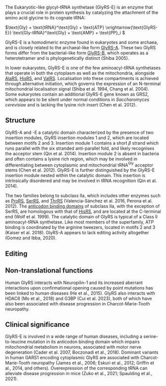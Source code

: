 
The Eukaryotic-like glycyl-tRNA synthetase (GlyRS-E) is an enzyme that plays a crucial role in protein synthesis by catalyzing the attachment of the amino acid glycine to its cognate tRNA:




$\text{Gly} + \text{tRNA}^\text{Gly} + \text{ATP} \xrightarrow{\text{GlyRS-E}} \text{Gly-tRNA}^\text{Gly} + \text{AMP} + \text{PP}_i $



GlyRS-E is a homodimeric enzyme found in eukaryotes and some archaea, and is closely related to the archaeal-like form [GlyRS-A](/class2/gly1). These two GlyRS forms differ from the bacterial-like form [GlyRS-B](/class2/gly2), which operates as a heterotetramer and is phylogenetically distinct (Shiba 2005).

In lower eukaryotes, GlyRS-E is one of the few aminoacyl-tRNA synthetases that operate in both the cytoplasm as well as the mitochondria, alongside [AlaRS](/class2/ala), [HisRS](/class2/his), and [ValRS](/class1/val/).
Localisation into these compartments is achieved through alternative initiation, which governs the expression of an N-terminal mitochondrial localisation signal (Shiba et al. 1994, Chang et al. 2004).
Some eukaryotes contain an additional GlyRS-E gene known as GRS2, which appears to be silent under normal conditions in *Saccharomyces cerevisiae* and is lacking the lysine rich insert (Chen et al. 2012). 




## Structure


GlyRS-A and -E a catalytic domain  characterized by the presence of two insertion modules, GlyRS insertion modules 1 and 2, which are located between motifs 2 and 3. Insertion module 1 contains a short $\beta$ strand which runs parallel with the six stranded anti-parallel fold, and likely recognises the acceptor stem (Qin et al. 2014). Insertion module 2 is absent in bacteria and often contains a lysine rich region, which may be involved in differentiating between cytoplasmic and mitochondrial tRNA$^\text{Gly}$ acceptor stems (Chen et al. 2012).   GlyRS-E is further distinguished by the GlyRS-E insertion module nested within the catalytic domain. This insertion is intrinsically disordered and may be involved in tRNA recognition (Qin et al. 2014). 


The two families belong to subclass IIa, which includes other enzymes such as [ProRS](/class2/pro1), [SerRS](/class2/ser1), and [ThrRS](/class2/thr) (Valencia-Sánchez et al. 2016, Perona et al. 2012). The [anticodon binding domains](/superfamily/class2/Anticodon_binding_domain_HGPT) of subclass IIa, with the exception of SerRS, are homologous with that of [HisRS](/class2/his), and are located at the C-terminal end (Wolf et al. 1999). The catalytic domain of GlyRS is typical of a Class II aminoacyl-tRNA synthetase. Like most members of the superfamily, ATP binding is coordinated by the arginine tweezers, located in motifs 2 and 3 (Kaiser et al. 2018). GlyRS-A appears to lack editing activity altogether (Gomez and Ibba, 2020). 






## Editing


## Non-translational functions

Human GlyRS interacts with Neuropilin-1 and its increased aberrant interactions upon confirmational opening caused by point mutations has been linked to human diseases (He et al., 2015). GlyRS also interacts with HDAC6 (Mo et al., 2018) and G3BP (Cui et al. 2023), both of which have also been associated with disease progression in Charcot-Marie-Tooth neuropathy. 

## Clinical significance

GlyRS-E is involved in a wide range of human diseases, including a serine-to-leucine mutation in its anticodon binding domain which impairs mitochondrial metabolism in neurons, associated with motor nerve degeneration (Cader et al. 2007, Boczonadi et al., 2018). Dominant variants in human GARS1 encoding cytoplasmic GlyRS are associated with Charcot-Marie-Tooth neuropathy (James et al., 2006; Eskuri et al., 2012; Griffin et al., 2014, and others). Overexpression of the corresponding tRNA can alleviate disease progression in mice (Zuko et al., 2021; Spaulding et al., 2021).  

